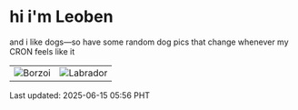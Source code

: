 # hi i'm Leoben

and i like dogs—so have some random dog pics that change whenever my CRON feels like it

|  |  |
|--------|----------|
| ![Borzoi](https://random-dog-vercel.vercel.app/api/random-borzoi?v=1749938180) | ![Labrador](https://random-dog-vercel.vercel.app/api/random-labrador?v=1749938180) |

Last updated: 2025-06-15 05:56 PHT
